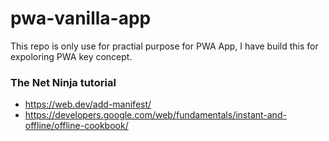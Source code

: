 # pwa-vanilla-app
This repo is only use for practial purpose for PWA App, I have build this for expoloring PWA key concept.
### The Net Ninja tutorial
- https://web.dev/add-manifest/
- https://developers.google.com/web/fundamentals/instant-and-offline/offline-cookbook/
